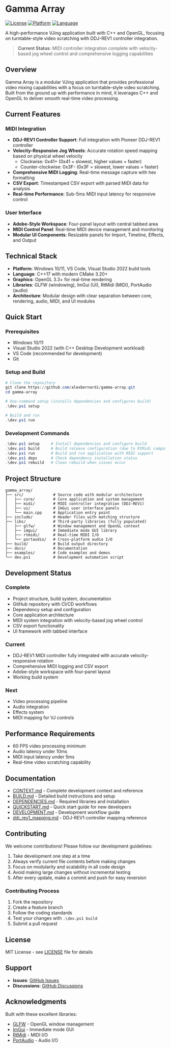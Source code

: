 # Gamma Array

[![License](https://img.shields.io/badge/license-MIT-blue.svg)](LICENSE)
[![Platform](https://img.shields.io/badge/platform-Windows-lightgrey.svg)](https://github.com/alexbernardi/gamma-array)
[![Language](https://img.shields.io/badge/language-C%2B%2B17-orange.svg)](https://github.com/alexbernardi/gamma-array)

A high-performance VJing application built with C++ and OpenGL, focusing on turntable-style video scratching with DDJ-REV1 controller integration.

> **Current Status**: MIDI controller integration complete with velocity-based jog wheel control and comprehensive logging capabilities

## Overview

Gamma Array is a modular VJing application that provides professional video mixing capabilities with a focus on turntable-style video scratching. Built from the ground up with performance in mind, it leverages C++ and OpenGL to deliver smooth real-time video processing.

## Current Features

### MIDI Integration
- **DDJ-REV1 Controller Support**: Full integration with Pioneer DDJ-REV1 controller
- **Velocity-Responsive Jog Wheels**: Accurate rotation speed mapping based on physical wheel velocity
  - Clockwise: 0x41+ (0x41 = slowest, higher values = faster)
  - Counter-clockwise: 0x3F- (0x3F = slowest, lower values = faster)
- **Comprehensive MIDI Logging**: Real-time message capture with hex formatting
- **CSV Export**: Timestamped CSV export with parsed MIDI data for analysis
- **Real-time Performance**: Sub-5ms MIDI input latency for responsive control

### User Interface
- **Adobe-Style Workspace**: Four-panel layout with central tabbed area
- **MIDI Control Panel**: Real-time MIDI device management and monitoring
- **Modular UI Components**: Resizable panels for Import, Timeline, Effects, and Output

## Technical Stack

- **Platform**: Windows 10/11, VS Code, Visual Studio 2022 build tools
- **Language**: C++17 with modern CMake 3.20+
- **Graphics**: OpenGL 3.3+ for real-time rendering
- **Libraries**: GLFW (windowing), ImGui (UI), RtMidi (MIDI), PortAudio (audio)
- **Architecture**: Modular design with clear separation between core, rendering, audio, MIDI, and UI modules

## Quick Start

### Prerequisites
- Windows 10/11
- Visual Studio 2022 (with C++ Desktop Development workload)
- VS Code (recommended for development)
- Git

### Setup and Build
```powershell
# Clone the repository
git clone https://github.com/alexbernardi/gamma-array.git
cd gamma-array

# One-command setup (installs dependencies and configures build)
.\dev.ps1 setup

# Build and run
.\dev.ps1 run
```

### Development Commands
```powershell
.\dev.ps1 setup     # Install dependencies and configure build
.\dev.ps1 build     # Build release configuration (due to RtMidi compatibility)
.\dev.ps1 run       # Build and run application with MIDI support
.\dev.ps1 deps      # Check dependency installation status
.\dev.ps1 rebuild   # Clean rebuild when issues occur
```

## Project Structure

```
gamma_array/
├── src/             # Source code with modular architecture
│   ├── core/        # Core application and system management
│   ├── midi/        # MIDI controller integration (DDJ-REV1)
│   ├── ui/          # ImGui user interface panels
│   └── main.cpp     # Application entry point
├── include/         # Header files with matching structure
├── libs/            # Third-party libraries (fully populated)
│   ├── glfw/        # Window management and OpenGL context
│   ├── imgui/       # Immediate mode GUI library
│   ├── rtmidi/      # Real-time MIDI I/O
│   └── portaudio/   # Cross-platform audio I/O
├── build/           # Build output directory
├── docs/            # Documentation
├── examples/        # Code examples and demos
└── dev.ps1          # Development automation script
```

## Development Status

### Complete
- Project structure, build system, documentation
- GitHub repository with CI/CD workflows
- Dependency setup and configuration
- Core application architecture
- MIDI system integration with velocity-based jog wheel control
- CSV export functionality
- UI framework with tabbed interface

### Current
- DDJ-REV1 MIDI controller fully integrated with accurate velocity-responsive rotation
- Comprehensive MIDI logging and CSV export
- Adobe-style workspace with four-panel layout
- Working build system

### Next
- Video processing pipeline
- Audio integration
- Effects system
- MIDI mapping for VJ controls

## Performance Requirements

- 60 FPS video processing minimum
- Audio latency under 10ms
- MIDI input latency under 5ms
- Real-time video scratching capability

## Documentation

- [CONTEXT.md](CONTEXT.md) - Complete development context and reference
- [BUILD.md](BUILD.md) - Detailed build instructions and setup
- [DEPENDENCIES.md](DEPENDENCIES.md) - Required libraries and installation
- [QUICKSTART.md](QUICKSTART.md) - Quick start guide for new developers
- [DEVELOPMENT.md](DEVELOPMENT.md) - Development workflow guide
- [ddj_rev1_mapping.md](ddj_rev1_mapping.md) - DDJ-REV1 controller mapping reference

## Contributing

We welcome contributions! Please follow our development guidelines:

1. Take development one step at a time
2. Always verify current file contents before making changes
3. Focus on modularity and scalability in all code design
4. Avoid making large changes without incremental testing
5. After every update, make a commit and push for easy reversion

### Contributing Process
1. Fork the repository
2. Create a feature branch
3. Follow the coding standards
4. Test your changes with `.\dev.ps1 build`
5. Submit a pull request

## License

MIT License - see [LICENSE](LICENSE) file for details

## Support

- **Issues**: [GitHub Issues](https://github.com/alexbernardi/gamma-array/issues)
- **Discussions**: [GitHub Discussions](https://github.com/alexbernardi/gamma-array/discussions)

## Acknowledgments

Built with these excellent libraries:
- [GLFW](https://www.glfw.org/) - OpenGL window management
- [ImGui](https://github.com/ocornut/imgui) - Immediate mode GUI
- [RtMidi](https://github.com/thestk/rtmidi) - MIDI I/O
- [PortAudio](http://portaudio.com/) - Audio I/O
